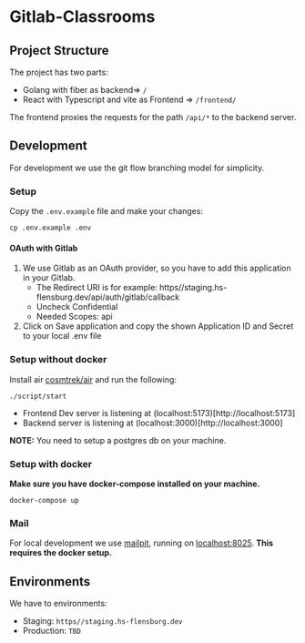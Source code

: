 # Gitlab-Classrooms

## Project Structure 

The project has two parts:

- Golang with fiber as backend=> `/`
- React with Typescript and vite as Frontend => `/frontend/`

The frontend proxies the requests for the path `/api/*` to the backend server.

## Development

For development we use the git flow branching model for simplicity. 

### Setup

Copy the `.env.example` file and make your changes:

```
cp .env.example .env
```

#### OAuth with Gitlab
1. We use Gitlab as an OAuth provider, so you have to add this application in your Gitlab.
   * The Redirect URI is for example: https//staging.hs-flensburg.dev/api/auth/gitlab/callback
   * Uncheck Confidential
   * Needed Scopes: api
2. Click on Save application and copy the shown Application ID and Secret to your local .env file

### Setup without docker

Install air [cosmtrek/air](https://github.com/cosmtrek/air) and run the following:

```
./script/start
```

- Frontend Dev server is listening at (localhost:5173)[http://localhost:5173]
- Backend server is listening at (localhost:3000)[http://localhost:3000]

**NOTE:** You need to setup a postgres db on your machine.

### Setup with docker

**Make sure you have docker-compose installed on your machine.**

```
docker-compose up
```

### Mail

For local development we use [mailpit](https://mailpit.axllent.org/), running on [localhost:8025](http://localhost:8025).
**This requires the docker setup.**

## Environments

We have to environments:

- Staging: `https//staging.hs-flensburg.dev`
- Production: `TBD`
